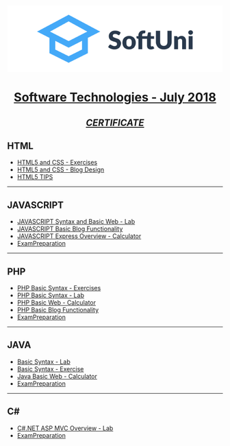 <p align="center"><img src="https://github.com/blazarow09/ProgrammingBasicsWithCsharp/blob/master/img/logo.png"  /></p>

# <a href="https://softuni.bg/trainings/1940/software-technologies-july-2018"><p align="center">Software Technologies - July 2018<p></a>

## <p align="center"> <a href="https://softuni.bg/certificates/details/56921/dbb8d7a0" > *CERTIFICATE* </a> </p>

## HTML
* <a href="https://github.com/blazarow09/SoftwareTechnologies/tree/master/HTML/HTML5%20and%20CSS%20-%20Exercises" > HTML5 and CSS - Exercises </a>
* <a href="https://github.com/blazarow09/SoftwareTechnologies/tree/master/HTML/HTML5%20and%20CSS%20-%20Blog%20Design" > HTML5 and CSS - Blog Design </a>
* <a href="https://github.com/blazarow09/SoftwareTechnologies/blob/master/HTML/html%20tips.html" > HTML5 TIPS </a>
-------------------------------------------------------------------
## JAVASCRIPT
* <a href="https://github.com/blazarow09/SoftwareTechnologies/tree/master/JAVASCRIPT/JavaScript%20Syntax%20and%20Basic%20Web%20-%20Lab" > JAVASCRIPT Syntax and Basic Web - Lab</a>
* <a href="https://github.com/blazarow09/SoftwareTechnologies/tree/master/JAVASCRIPT/JavaScript%20Blog%20Basic%20Functionality" > JAVASCRIPT Basic Blog Functionality </a>
* <a href="https://github.com/blazarow09/SoftwareTechnologies/tree/master/JAVASCRIPT/JavaScript%20Express%20Overview%20-%20Calculator" > JAVASCRIPT Express Overview - Calculator </a>
* <a href="https://github.com/blazarow09/SoftwareTechnologies/tree/master/JAVASCRIPT/ExamPreparation
" > ExamPreparation </a>
-------------------------------------------------------------------
## PHP
* <a href="https://github.com/blazarow09/SoftwareTechnologies/tree/master/PHP/PHP%20Basic%20Syntax%20-%20Exercise" > PHP Basic Syntax - Exercises</a>
* <a href="https://github.com/blazarow09/SoftwareTechnologies/tree/master/PHP/PHP%20Basic%20Syntax%20-%20Lab" > PHP Basic Syntax - Lab</a>
* <a href="https://github.com/blazarow09/SoftwareTechnologies/tree/master/PHP/PHP%20Calculator" > PHP Basic Web - Calculator </a>
* <a href="https://github.com/blazarow09/SoftwareTechnologies/tree/master/PHP/PHP%20Blog%20Basic%20Functionality" > PHP Basic Blog Functionality </a>
* <a href="https://github.com/blazarow09/SoftwareTechnologies/tree/master/PHP/ExamPreparation
" > ExamPreparation </a>
-------------------------------------------------------------------
## JAVA
* <a href="https://github.com/blazarow09/SoftwareTechnologies/tree/master/JAVA/Basic%20Syntax%20-%20Lab" > Basic Syntax - Lab</a>
* <a href="https://github.com/blazarow09/SoftwareTechnologies/tree/master/JAVA/Basic%20Syntax%20-%20Exercise" > Basic Syntax - Exercise</a>
* <a href="https://github.com/blazarow09/SoftwareTechnologies/tree/master/JAVA/Java%20Basic%20Web%20-%20Calculator" > Java Basic Web - Calculator</a>
* <a href="https://github.com/blazarow09/SoftwareTechnologies/tree/master/JAVA/ExamPreparation
" > ExamPreparation </a>
-------------------------------------------------------------------
## C#
* <a href="https://github.com/blazarow09/SoftwareTechnologies/tree/master/CSharp" > C#.NET ASP MVC Overview - Lab </a>
* <a href="https://github.com/blazarow09/SoftwareTechnologies/tree/master/CSharp/ExamPreparation
" > ExamPreparation </a>



[logo]: https://github.com/blazarow09/ProgrammingBasicsWithCsharp/blob/master/img/code-wizard-html.png "Logo Title Text 2"

